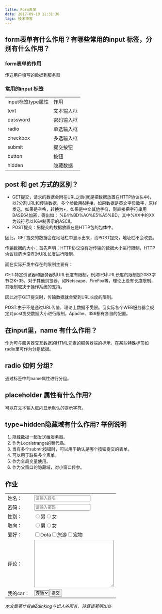 ```yaml
---
title: Form表单
date: 2017-09-10 12:31:36
tags: 技术博客
---
```

## form表单有什么作用？有哪些常用的input 标签，分别有什么作用？
### form表单的作用

传送用户填写的数据到服务器

### 常用的input 标签

<table> <tr> <td>input标签type属性</td> <td>作用</td> </tr> <tr> <td>text</td> <td>文本输入框</td> </tr> <tr> <td>password</td> <td>密码输入框</td> </tr> <tr> <td>radio</td> <td>单选输入框</td> </tr> <tr> <td>checkbox</td> <td>多选输入框</td> </tr> <tr> <td>submit</td> <td>提交按钮</td> </tr> <tr> <td>button</td> <td>按钮</td> </tr> <tr> <td>hidden</td> <td>隐藏数据</td> </tr> </table>

## post 和 get 方式的区别？

* GET提交，请求的数据会附在URL之后(就是把数据放置在HTTP协议头中)，以?分割URL和传输数据，多个参数用&连接。如果数据是英文字母数字，原样发送，如果是空格，转换为+，如果是中文其他字符，则直接把字符串用BASE64加密，得出如： %E4%BD%A0%E5%A5%BD，其中%XX中的XX为该符号以16进制表示的ASCII。
* POST提交：把提交的数据放置在是HTTP包的包体中。

因此，GET提交的数据会在地址栏中显示出来，而POST提交，地址栏不会改变。

传输数据的大小：首先声明：HTTP协议没有对传输的数据大小进行限制，HTTP协议规范也没有对URL长度进行限制。

而在实际开发中存在的限制主要有：

GET:特定浏览器和服务器对URL长度有限制，例如IE对URL长度的限制是2083字节(2K+35。对于其他浏览器，如Netscape、FireFox等，理论上没有长度限制，其限制取决于操作系统的支持。

因此对于GET提交时，传输数据就会受到URL长度的限制。

POST:由于不是通过URL传值，理论上数据不受限。但实际各个WEB服务器会规定对post提交数据大小进行限制，Apache、IIS6都有各自的配置。

## 在input里，name 有什么作用？

作为可与服务器交互数据的HTML元素的服务器端的标示，在某些特殊标签如radio里可作为分组依据。

## radio 如何 分组?

通过标签中的name属性进行分组。

## placeholder 属性有什么作用?

可以在文本输入框内显示默认的提示字符。

## type=hidden隐藏域有什么作用? 举例说明

1. 隐藏数据一起发送给服务器。
2. 作为Localstrange的替代品。
3. 当有多个submit按钮时，可以用于确认是哪个按钮提交的表单。
4. 可以用于联系多个表单。
5. 作为全局变量使用。
6. 作为父窗口的隐藏域，对小窗口传参。

## 作业

<form action="#"> <table> <tr> <td>姓名：</td> <td><input type="text" placeholder="请输入姓名"></td> </tr> <tr> <td>密码：</td> <td><input type="password" placeholder="请输入密码"></td> </tr> <tr> <td>性别：</td> <td><input type="radio" name="sex" value="male">男<input type="radio" name="sex" value="female">女</td> </tr> <tr> <td>取向：</td> <td><input type="radio" name="like" value="male">男<input type="radio" name="like" value="female">女</td> </tr> <tr> <td>爱好：</td> <td><input name="favorite" type="checkbox" value="dota">Dota<input name="favorite" type="checkbox" value="旅游">旅游<input name="favorite" type="checkbox" value="宠物">宠物</td> </tr> <tr> <td>评论：</td> <td><textarea name="comment" id="comment" cols="30" rows="10"></textarea></td> </tr> <tr> <td>我的car：</td> <td><select name="mycar" id="mycar"> <option value="奔驰">奔驰</option> <option value="宝马">宝马</option> </select><input type="submit" value="提交"></td> </tr> </table> </form>

*本文章著作权由Zainking与饥人谷所有，转载请著明出处*